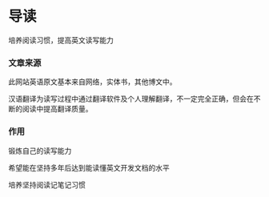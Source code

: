 # 导读
培养阅读习惯，提高英文读写能力

### 文章来源

此网站英语原文基本来自网络，实体书，其他博文中。

汉语翻译为读写过程中通过翻译软件及个人理解翻译，不一定完全正确，但会在不断的阅读中提高翻译质量。

### 作用

锻炼自己的读写能力

希望能在坚持多年后达到能读懂英文开发文档的水平

培养坚持阅读记笔记习惯

